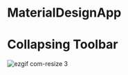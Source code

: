 # MaterialDesignApp 
# Collapsing Toolbar
![ezgif com-resize 3](https://user-images.githubusercontent.com/42333878/44507091-e88b9f80-a6c6-11e8-94c6-cdbf5e9ded91.gif)
